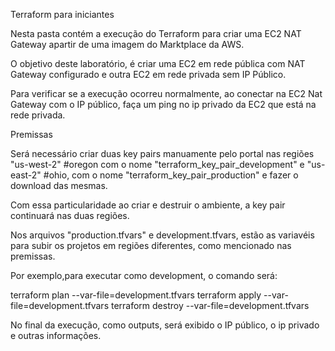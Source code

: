 Terraform para iniciantes

Nesta pasta contém a execução do Terraform para criar uma EC2 NAT Gateway apartir de uma imagem do Marktplace da AWS.

O objetivo deste laboratório, é criar uma EC2 em rede pública com NAT Gateway configurado e outra EC2 em rede privada sem IP Público.

Para verificar se a execução ocorreu normalmente, ao conectar na EC2 Nat Gateway com o IP público, faça um ping no ip privado da EC2 que está na rede privada.



Premissas

Será necessário criar duas key pairs manuamente pelo portal nas regiões "us-west-2" #oregon com o nome "terraform_key_pair_development" e "us-east-2" #ohio, com o nome "terraform_key_pair_production" e fazer o download das mesmas.

Com essa particularidade ao criar e destruir o ambiente, a key pair continuará nas duas regiões.

Nos arquivos "production.tfvars" e development.tfvars, estão as variavéis para subir os projetos em regiões diferentes, como mencionado nas premissas.

Por exemplo,para executar como development, o comando será:

terraform plan --var-file=development.tfvars
terraform apply --var-file=development.tfvars
terraform destroy --var-file=development.tfvars

No final da execução, como outputs, será exibido o IP público, o ip privado e outras informações.


